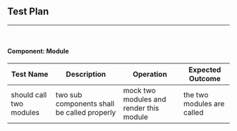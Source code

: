 ## Test Plan
--------
<br>


#### Component: Module

|Test Name|Description|Operation|Expected Outcome|
|----|------|----------------|------------|
|should call two modules|two sub components shall be called properly|mock two modules and render this module|the two modules are called|



